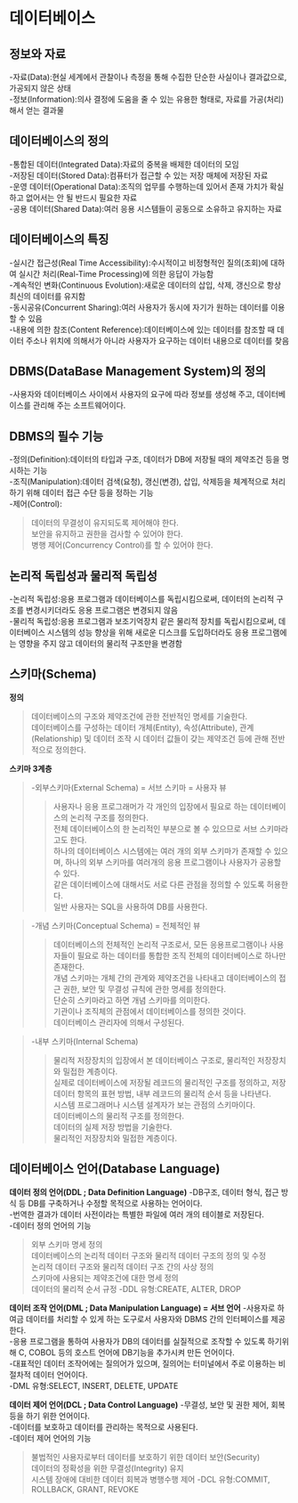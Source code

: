 # 데이터베이스

## 정보와 자료
-자료(Data):현실 세계에서 관찰이나 측정을 통해 수집한 단순한 사실이나 결과값으로, 가공되지 않은 상태  
-정보(Information):의사 결정에 도움을 줄 수 있는 유용한 형태로, 자료를 가공(처리)해서 얻는 결과물

## 데이터베이스의 정의
-통합된 데이터(Integrated Data):자료의 중복을 배제한 데이터의 모임  
-저장된 데이터(Stored Data):컴퓨터가 접근할 수 있는 저장 매체에 저장된 자료  
-운영 데이터(Operational Data):조직의 업무를 수행하는데 있어서 존재 가치가 확실하고 없어서는 안 될 반드시 필요한 자료  
-공용 데이터(Shared Data):여러 응용 시스템들이 공동으로 소유하고 유지하는 자료  

## 데이터베이스의 특징
-실시간 접근성(Real Time Accessibility):수시적이고 비정형적인 질의(조회)에 대하여 실시간 처리(Real-Time Processing)에 의한 응답이 가능함  
-계속적인 변화(Continuous Evolution):새로운 데이터의 삽입, 삭제, 갱신으로 항상 최신의 데이터를 유지함  
-동시공유(Concurrent Sharing):여러 사용자가 동시에 자기가 원하는 데이터를 이용할 수 있음  
-내용에 의한 참조(Content Reference):데이터베이스에 있는 데이터를 참조할 때 데이터 주소나 위치에 의해서가 아니라 사용자가 요구하는 데이터 내용으로 데이터를 찾음  

## DBMS(DataBase Management System)의 정의
-사용자와 데이터베이스 사이에서 사용자의 요구에 따라 정보를 생성해 주고, 데이터베이스를 관리해 주는 소프트웨어이다.

## DBMS의 필수 기능
-정의(Definition):데이터의 타입과 구조, 데이터가 DB에 저장될 때의 제약조건 등을 명시하는 기능  
-조직(Manipulation):데이터 검색(요청), 갱신(변경), 삽입, 삭제등을 체계적으로 처리하기 위해 데이터 접근 수단 등을 정하는 기능  
-제어(Control):
>데이터의 무결성이 유지되도록 제어해야 한다.  
보안을 유지하고 권한을 검사할 수 있어야 한다.  
병행 제어(Concurrency Control)를 할 수 있어야 한다.

## 논리적 독립성과 물리적 독립성
-논리적 독립성:응용 프로그램과 데이터베이스를 독립시킴으로써, 데이터의 논리적 구조를 변경시키더라도 응용 프로그램은 변경되지 않음  
-물리적 독립성:응용 프로그램과 보조기억장치 같은 물리적 장치를 독립시킴으로써, 데이터베이스 시스템의 성능 향상을 위해 새로운 디스크를 도입하더라도 응용 프로그램에는 영향을 주지 않고 데이터의 물리적 구조만을 변경함

## 스키마(Schema)  

**정의**
>데이터베이스의 구조와 제약조건에 관한 전반적인 명세를 기술한다.  
데이터베이스를 구성하는 데이터 개체(Entity), 속성(Attribute), 관계(Relationship) 및 데이터 조작 시 데이터 값들이 갖는 제약조건 등에 관해 전반적으로 정의한다.  

**스키마 3계층**
>-외부스키마(External Schema) = 서브 스키마 = 사용자 뷰
>>사용자나 응용 프로그래머가 각 개인의 입장에서 필요로 하는 데이터베이스의 논리적 구조를 정의한다.  
전체 데이터베이스의 한 논리적인 부분으로 볼 수 있으므로 서브 스키마라고도 한다.  
하나의 데이터베이스 시스템에는 여러 개의 외부 스키마가 존재할 수 있으며, 하나의 외부 스키마를 여러개의 응용 프로그램이나 사용자가 공용할 수 있다.  
같은 데이터베이스에 대해서도 서로 다른 관점을 정의할 수 있도록 허용한다.  
일반 사용자는 SQL을 사용하여 DB를 사용한다.

>-개념 스키마(Conceptual Schema) = 전체적인 뷰
>>데이터베이스의 전체적인 논리적 구조로서, 모든 응용프로그램이나 사용자들이 필요로 하는 데이터를 통합한 조직 전체의 데이터베이스로 하나만 존재한다.  
개념 스키마는 개체 간의 관계와 제약조건을 나타내고 데이터베이스의 접근 권한, 보안 및 무결성 규칙에 관한 명세를 정의한다.  
단순히 스키마라고 하면 개념 스키마를 의미한다.  
기관이나 조직체의 관점에서 데이터베이스를 정의한 것이다.  
데이터베이스 관리자에 의해서 구성된다.

>-내부 스키마(Internal Schema)
>>물리적 저장장치의 입장에서 본 데이터베이스 구조로, 물리적인 저장장치와 밀접한 계층이다.  
실제로 데이터베이스에 저장될 레코드의 물리적인 구조를 정의하고, 저장 데이터 항목의 표현 방법, 내부 레코드의 물리적 순서 등을 나타낸다.  
시스템 프로그래머나 시스템 설계자가 보는 관점의 스키마이다.  
데이터베이스의 물리적 구조를 정의한다.  
데이터의 실제 저장 방법을 기술한다.  
물리적인 저장장치와 밀접한 계층이다.

## 데이터베이스 언어(Database Language)
**데이터 정의 언어(DDL ; Data Definition Language)**
-DB구조, 데이터 형식, 접근 방식 등 DB를 구축하거나 수정할 목적으로 사용하는 언어이다.  
-번역한 결과가 데이터 사전이라는 특별한 파일에 여러 개의 테이블로 저장된다.  
-데이터 정의 언어의 기능  
>외부 스키마 명세 정의  
데이터베이스의 논리적 데이터 구조와 물리적 데이터 구조의 정의 및 수정  
논리적 데이터 구조와 물리적 데이터 구조 간의 사상 정의  
스키마에 사용되는 제약조건에 대한 명세 정의  
데이터의 물리적 순서 규정
-DDL 유형:CREATE, ALTER, DROP


**데이터 조작 언어(DML ; Data Manipulation Language) = 서브 언어**
-사용자로 하여금 데이터를 처리할 수 있게 하는 도구로서 사용자와 DBMS 간의 인터페이스를 제공한다.  
-응용 프로그램을 통하여 사용자가 DB의 데이터를 실질적으로 조작할 수 있도록 하기위해 C, COBOL 등의 호스트 언어에 DB기능을 추가시켜 만든 언어이다.  
-대표적인 데이터 조작어에는 질의어가 있으며, 질의어는 터미널에서 주로 이용하는 비절차적 데이터 언어이다.  
-DML 유형:SELECT, INSERT, DELETE, UPDATE


**데이터 제어 언어(DCL ; Data Control Language)**
-무결성, 보안 및 권한 제어, 회복 등을 하기 위한 언어이다.  
-데이터를 보호하고 데이터를 관리하는 목적으로 사용된다.  
-데이터 제어 언어의 기능  
>불법적인 사용자로부터 데이터를 보호하기 위한 데이터 보안(Security)  
데이터의 정확성을 위한 무결성(Integrity) 유지  
시스템 장애에 대비한 데이터 회복과 병행수행 제어
-DCL 유형:COMMIT, ROLLBACK, GRANT, REVOKE



